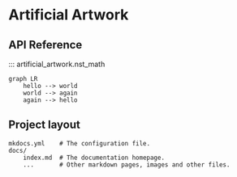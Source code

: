 # Artificial Artwork


## API Reference

::: artificial_artwork.nst_math

```mermaid
graph LR
    hello --> world
    world --> again
    again --> hello
```

## Project layout

    mkdocs.yml    # The configuration file.
    docs/
        index.md  # The documentation homepage.
        ...       # Other markdown pages, images and other files.
